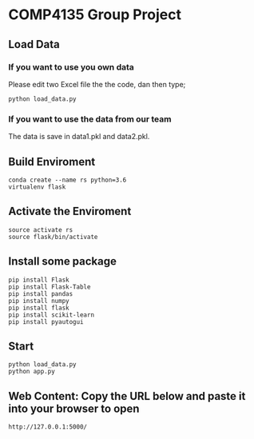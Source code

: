 # COMP4135 Group Project

## Load Data
### If you want to use you own data
Please edit two Excel file the the code, dan then type;
```
python load_data.py
```
### If you want to use the data from our team
The data is save in data1.pkl and data2.pkl.

## Build Enviroment
```
conda create --name rs python=3.6
virtualenv flask
```
## Activate the Enviroment
```
source activate rs
source flask/bin/activate
```
## Install some package
```
pip install Flask
pip install Flask-Table
pip install pandas
pip install numpy
pip install flask
pip install scikit-learn
pip install pyautogui
```

## Start
```
python load_data.py
python app.py
```

## Web Content: Copy the URL below and paste it into your browser to open
```
http://127.0.0.1:5000/
```


